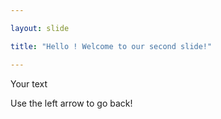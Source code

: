 ```yaml
---

layout: slide

title: "Hello ! Welcome to our second slide!"

---
```


Your text

Use the left arrow to go back!
